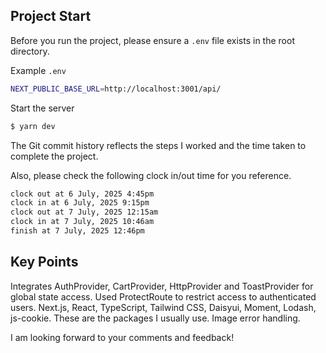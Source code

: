 ## Project Start 
Before you run the project, please ensure a `.env` file exists in the root directory. 

Example `.env`
```bash
NEXT_PUBLIC_BASE_URL=http://localhost:3001/api/
``` 

Start the server 
```bash 
$ yarn dev
``` 

The Git commit history reflects the steps I worked and the time taken to complete the project.

Also, please check the following clock in/out time for you reference.

```bash 
clock out at 6 July, 2025 4:45pm
clock in at 6 July, 2025 9:15pm
clock out at 7 July, 2025 12:15am
clock in at 7 July, 2025 10:46am
finish at 7 July, 2025 12:46pm
```

## Key Points
Integrates AuthProvider, CartProvider, HttpProvider and ToastProvider for global state access.
Used ProtectRoute to restrict access to authenticated users.
Next.js, React, TypeScript, Tailwind CSS, Daisyui, Moment, Lodash, js-cookie. These are the packages I usually use.
Image error handling.

I am looking forward to your comments and feedback!

